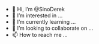 - 👋 Hi, I’m @SinoDerek
- 👀 I’m interested in ...
- 🌱 I’m currently learning ...
- 💞️ I’m looking to collaborate on ...
- 📫 How to reach me ...

<!---
SinoDerek/SinoDerek is a ✨ special ✨ repository because its `README.md` (this file) appears on your GitHub profile.
You can click the Preview link to take a look at your changes.
--->
